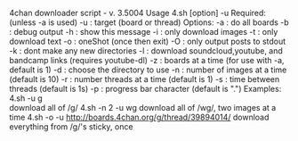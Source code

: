 4chan downloader script - v. 3.5004
Usage 4.sh [option] -u <target>
	Required: (unless -a is used)
		-u <target> 	: target (board or thread) 
	Options:
		-a		: do all boards
		-b 		: debug output
		-h 		: show this message
		-i		: only download images 
		-t		: only download text
		-o		: oneShot (once then exit)
		-O 		: only output posts to stdout
		-k		: dont make any new directories
		-l 		: download soundcloud,youtube, and bandcamp links (requires youtube-dl)
		-z <number>	: boards at a time (for use with -a, default is 1)
		-d <dirname>	: choose the directory to use
		-n <number>	: number of images at a time (default is 10)
		-r <number>	: number threads at a time (default is 1)
		-s <number>	: time between threads (default is 1s)
		-p <character>	: progress bar character (default is ".")
	Examples:
		4.sh -u g 		
			download all of /g/
		4.sh -n 2 -u wg	
			download all of /wg/, two images at a time
		4.sh -o -u http://boards.4chan.org/g/thread/39894014/
			download everything from /g/'s sticky, once
